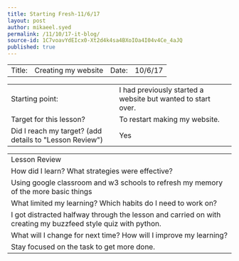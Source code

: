 ```yaml
---
title: Starting Fresh-11/6/17
layout: post
author: mikaeel.syed
permalink: /11/10/17-it-blog/
source-id: 1C7voavYdEIcx0-Xt2d4k4sa4BXoIOa4I04v4Ce_4aJQ
published: true
---
```

<table>
  <tr>
    <td>Title:  </td>
    <td>Creating my website</td>
    <td> Date:  </td>
    <td>10/6/17</td>
  </tr>
</table>


<table>
  <tr>
    <td>Starting point:</td>
    <td>I had previously started a website but wanted to start over.</td>
  </tr>
  <tr>
    <td>Target for this lesson?</td>
    <td>To restart making my website.</td>
  </tr>
  <tr>
    <td>Did I reach my target? 
(add details to "Lesson Review")</td>
    <td>Yes</td>
  </tr>
</table>


<table>
  <tr>
    <td>Lesson Review</td>
  </tr>
  <tr>
    <td>How did I learn? What strategies were effective? </td>
  </tr>
  <tr>
    <td>Using google classroom and w3 schools to refresh my memory of the more basic things</td>
  </tr>
  <tr>
    <td>What limited my learning? Which habits do I need to work on? </td>
  </tr>
  <tr>
    <td>I got distracted halfway through the lesson and carried on with creating my buzzfeed style quiz with python.</td>
  </tr>
  <tr>
    <td>What will I change for next time? How will I improve my learning?</td>
  </tr>
  <tr>
    <td>Stay focused on the task to get more done.</td>
  </tr>
</table>


